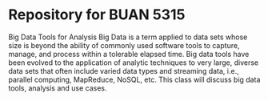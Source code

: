 # Repository for BUAN 5315
Big Data Tools for Analysis
Big Data is a term applied to data sets whose size is beyond the ability of commonly used software tools to capture, manage, and process within a tolerable elapsed time. Big data tools have been evolved to the application of analytic techniques to very large, diverse data sets that often include varied data types and streaming data, i.e., parallel computing, MapReduce, NoSQL, etc. This class will discuss big data tools, analysis and use cases.
